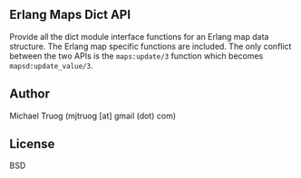 Erlang Maps Dict API
--------------------

Provide all the dict module interface functions for an Erlang map data
structure.  The Erlang map specific functions are included.  The only conflict
between the two APIs is the `maps:update/3` function which becomes
`mapsd:update_value/3`.

Author
------

Michael Truog (mjtruog [at] gmail (dot) com)

License
-------

BSD

